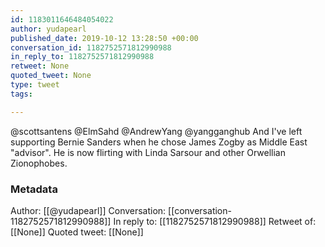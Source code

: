 ```yaml
---
id: 1183011646484054022
author: yudapearl
published_date: 2019-10-12 13:28:50 +00:00
conversation_id: 1182752571812990988
in_reply_to: 1182752571812990988
retweet: None
quoted_tweet: None
type: tweet
tags:

---
```


@scottsantens @ElmSahd @AndrewYang @yangganghub And I've left supporting Bernie Sanders when he chose James Zogby as Middle East "advisor". He is now flirting with Linda Sarsour and other Orwellian Zionophobes.

### Metadata

Author: [[@yudapearl]]
Conversation: [[conversation-1182752571812990988]]
In reply to: [[1182752571812990988]]
Retweet of: [[None]]
Quoted tweet: [[None]]
